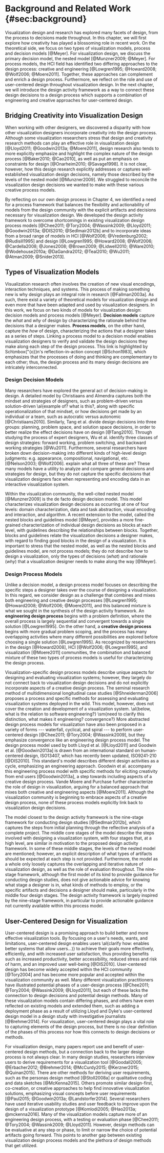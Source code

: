 
# Background and Related Work {#sec:background}

Visualization design and research has explored many facets of design, from the process to decisions made throughout.
In this chapter, we will first explore how creativity has played a blossoming role in recent work.
On the theoretical side, we focus on two types of visualization models, process and decision models [@Meyer].
For visualization design, we discuss the primary decision model, the nested model [@Munzner2009; @Meyer].
For process models, the HCI field has identified two differing approaches to the design process: creative and engineering [@Lowgren1995; @Howard2008; @Wolf2006; @Moere2011].
Together, these approaches can complement and enrich a design process.
Furthermore, we reflect on the role and use of user-centered design throughout visualization design.
In the next chapter, we will introduce the design activity framework as a way to connect these design decisions to a design process which supports a combination of engineering and creative approaches for user-centered design.





## Bridging Creativity into Visualization Design

When working with other designers, we discovered a disparity with how other visualization designers incorporate creativity into the design process.
Although some visualization researchers
stress that design and creativity research methods can play
an effective role in visualization design
[@Lloyd2011; @Goodwin2013a; @Moere2011], design research also tends to
more explicitly emphasize and highlight the complex nature
of the design process [@Baker2010; @Cao2010], as well as
put an emphasis on constraints for design
[@Onarheim2010; @Savage1998]. It is not clear, however,
how this design research explicitly addresses or captures
well-established visualization design decisions, namely
those described by the levels of the nested
model [@Munzner2009]. We struggled to
reconcile the visualization design decisions we wanted to
make with these various creative process models.


By reflecting on our own design process in Chapter 4, we
identified a need for a process framework that balances
the flexibility and actionability of models from the design
community with the explicit artifacts and decisions necessary
for visualization design.
We developed the
design activity framework to overcome shortcomings in
existing visualization design process
models [@Chee2011; @Tory2004; @Wassink2009; @Lloyd2011; @Goodwin2013a; @DIS2010; @Sedlmair2012b]
and to incorporate ideas from a broad range of models in
HCI [@Wolf2006; @Vredenburg2002; @Rudisill1995]
and
design [@Lowgren1995; @Howard2008; @Wolf2006; @Cardella2008; @Jones2008; @Brown2009; @Lidwell2010; @Ware2010; @Wodehouse2010a; @DaGandra2012; @Teal2010; @Wu2011; @Atman2009; @Snider2013].






## Types of Visualization Models

Visualization research often involves the creation of new
visual encodings, interaction techniques, and systems. This
process of making something new is why design plays an
integral role in research [@Fallman2003a]. As such,
there exist a variety of theoretical models for
visualization design and even more that have been adapted
and used by visualization designers. In this work, we focus
on two kinds of models for visualization design: decision
models and process models [@Meyer]. **Decision
models** capture the *what* and *why* of design
by characterizing the rationale behind the decisions that a
designer makes. **Process models**, on the other hand,
capture the *how* of design, characterizing the
actions that a designer takes as a series of steps. Linking
a process model to a decision model enables visualization
designers to verify and validate the design decisions they
make along each step of the design process. This link is
highlighted by Sch\mbox{\"{o}}n's reflection-in-action concept [@Schon1983],
which emphasizes that the processes of doing and thinking are
complementary to each other; thus, the
design process and its many design decisions are intricately
interconnected.


### Design Decision Models

Many researchers have explored the general act of
decision-making in design. A detailed model by Christiaans and
Almendra captures both the mindset and strategies of
designers, such as problem-driven versus solution-driven \al{example of? what is this?,
along with specific operationalization of that mindset, or
how decisions get made by an individual or a team, such as
autocratic versus autonomic [@Christiaans2010].
Similarly, Tang et al. divide design decisions into
three groups: planning, problem space, and solution space
decisions, in order to better realize the effect decisions
have on design [@Tang2010]. Through studying the process
of expert designers, Wu et al. identify three classes of
design strategies: forward working, problem switching, and
backward working strategies [@Wu2011]. Furthermore,
several researchers have broken down decision-making into
different kinds of high-level design judgments: e.g.
appearance, compositional, navigational, etc.
[@Nelson2003; @Wolf2006].
explain what all three of these are?
These many models have a
utility to analyze and compare general decisions and
strategies for design, but they do not capture the
specific decisions that visualization designers face when
representing and encoding data in an interactive
visualization system.


Within the visualization community, the well-cited nested
model [@Munzner2009] is the de facto design decision
model. This model characterizes visualization design
decisions as occurring at one of four levels: domain
characterization, data and task abstraction, visual encoding
and interaction, and algorithm. A recent extension to the
model, called the nested blocks and guidelines model [@Meyer],
provides a more fine-grained 
characterization of individual design decisions as blocks at
each level, with guidelines describing the relationships
between blocks. Together, blocks and guidelines relate the
visualization decisions a designer makes, with regard to
finding good blocks in the design of a visualization. It is
important to stress that the nested model, as well as the
nested blocks and guidelines model, are not process models; they do
not describe 
*how* to design a visualization, only the types of
decisions (*what*) and rationale (*why*) that
a visualization designer needs to make along the way
[@Meyer].


### Design Process Models

Unlike a decision model, a design process model focuses on
describing the specific steps a designer takes  over the
course of designing a visualization. In this regard, we
consider design as a challenge that combines and mixes both
engineering and creative design processes
[@Lowgren1995; @Howard2008; @Wolf2006; @Moere2011], and this balanced
mixture is what we sought in the synthesis of the design
activity framework. An **engineering design process**
begins with a problem definition, where the overall process
is largely sequential and convergent towards a single
solution [@Lowgren1995]. On the other hand, a
**creative design process** begins with more gradual
problem scoping, and the process has many overlapping
activities where many different possibilities are explored
before choosing a single solution [@Lowgren1995]. As
recognized by researchers in the design [@Howard2008],
HCI [@Wolf2006; @Lowgren1995], and visualization [@Moere2011]
communities, the combination and balanced mixture of these
two types of process models is useful for characterizing the
design process. 


Visualization-specific design process models describe unique aspects for
designing and evaluating visualization systems; however,
they largely do not connect back to visualization design decisions
and do not explicitly incorporate aspects of a
creative design process. 
The seminal research
method of multidimensional longitudinal case
studies [@Shneiderman2006] proposes a process and
specific methods for assessing and evaluating visualization
systems deployed in the wild. This model, however, does not
cover the creation and
development of a visualization system.
\al{below, what is the relation to software engineering?}
\sm{need to clarify this distinction, what makes it engineering? convergence?}
More abstracted design process
models for 
visualization have also been proposed in a variety of forms ---
waterfall, cyclical, and spiral --- to perform
user-centered design [@Chee2011; @Tory2004; @Wassink2009],
but they emphasize convergence like an engineering design process model.
The design process model used by both Lloyd
et al. [@Lloyd2011] and Goodwin et al. [@Goodwin2013a]
is drawn from an international standard on human-centered
design, ISO13407, which has recently been updated,
ISO9241-210 [@DIS2010]. This standard's model
describes different design activities as a cycle, emphasizing an
engineering approach. Goodwin et al. accompany this engineering
process model with specific methods for eliciting creativity
from end users [@Goodwin2013a], a step towards including
aspects of a creative design process.
Vande Moere and Purchase further characterize the role of
design in visualization, arguing for a balanced approach
that mixes both creative and engineering aspects [@Moere2011].
Although the
visualization community is beginning to embrace aspects of
a creative design process, none of these process models
explicitly link back to visualization design decisions.


The model closest to the design activity framework is the nine-stage
framework for conducting
design studies [@Sedlmair2012b], which captures the  steps from initial
planning through the reflective analysis of a complete
project.  The middle core stages of the model describe the
steps involved with designing a visualization system, with
four stages that, at a high level, are similar in motivation
to the proposed design activity framework. In some of these
middle stages, the levels of the nested model are mentioned;
however, an explicit description of what types of artifacts
should be expected at each step is not provided.
Furthermore, the model as a whole only loosely captures the
overlapping and iterative nature of visualization design, as
well as the role of evaluation throughout. The
nine-stage framework, although the first model of its kind to
provide guidance for conducting design studies, does not
give actionable advice for knowing what stage a designer is
in, what kinds of methods to employ, or the specific
artifacts and decisions a designer should make, particularly
in the middle four design stages. The design activity
framework is largely inspired by the nine-stage framework,
in particular to provide actionable guidance not currently
available within this process model.





##  User-Centered Design for Visualization

User-centered design is a promising approach to build better and more effective visualization tools.
By focusing on a user's needs, wants, and limitations, user-centered design enables users
\al{clarify how: enables better systems that allow users...)}
to achieve their goals more effectively, efficiently, and with increased user satisfaction, thus providing benefits such as increased productivity, better accessibility, reduced stress and risk of harm, and an improved user well-being [@DIS2010].
User-centered design has become widely accepted within the HCI community [@Tory2004] and has become more popular and accepted within the visualization community as well.
Many different visualization practitioners have illustrated potential phases of a user-design process [@Chee2011; @Tory2004; @Wassink2009; @Lloyd2011],
but each of these lacks the connection to design decisions and potential design methods.
Many of these visualization models contain differing phases,
and others have even reflected on existing models and extended them, such as adding a deployment phase as a result of utilizing Lloyd and Dyke's user-centered design model in a design study with investigative journalists [@Brehmer2014].
For visualization, user-centered design plays a vital role to capturing elements of the design process,
but there is no clear definition of the phases of this process nor how this connects to design decisions or methods.


For visualization design, many papers report use and benefit of user-centered design methods, but a connection back to the larger design process is not always clear.
In many design studies, researchers interview users to derive requirements for a visualization tool [@Goodall2005; @Erbacher2012; @Brehmer2014; @McCurdy2015; @Kerzner2015; @Quinan2015].
There are other methods for deriving user requirements, such as the personas design method [@Stoll2008a] or qualitative coding and data sketches [@McKenna2015].
Others promote similar design-first, co-creation, or creative approaches to help find innovative visualization solutions, emphasizing visual concepts before user requirements [@Paul2015; @Goodwin2013a; @Landstorfer2014].
Several researchers have used iterative usability studies and user feedback to improve upon the design of a visualization prototype [@Komlodi2005; @Hao2013a; @mckenna2016].
Many of the visualization models capture more of an engineering design process, with a testing or evaluation phase [@Chee2011; @Tory2004; @Wassink2009; @Lloyd2011].
However, design methods can be evaluative at any step or phase, to limit or narrow the choice of potential artifacts going forward.
This points to another gap between existing visualization design process models and the plethora of design methods that get utilized.





<!--## Agile Development-->

